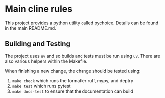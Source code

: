 # Main cline rules

This project provides a python utility called pychoice. Details can be found in the main README.md.

## Building and Testing

The project uses `uv` and so builds and tests must be run using `uv`. There are also various helpers within the Makefile.

When finishing a new change, the change should be tested using:

1. `make check` which runs the formatter ruff, mypy, and deptry
2. `make test` which runs pytest
3. `make docs-test` to ensure that the documentation can build
